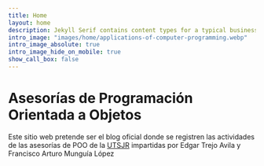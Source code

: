 ```yaml
---
title: Home
layout: home
description: Jekyll Serif contains content types for a typical business website. The theme is fully responsive, blazing fast and artfully illustrated.
intro_image: "images/home/applications-of-computer-programming.webp"
intro_image_absolute: true
intro_image_hide_on_mobile: true
show_call_box: false
---
```


# Asesorías de Programación Orientada a Objetos

Este sitio web pretende ser el blog oficial donde se registren las actividades de las
asesorías de POO de la [UTSJR](https://www.utsjr.edu.mx/) impartidas por Edgar Trejo Avila
y Francisco Arturo Munguía López
